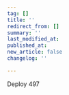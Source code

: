 ```yaml
---
tag: []
title: ''
redirect_from: []
summary: ''
last_modified_at: 
published_at: 
new_article: false
changelog: ''

---
```

Deploy 497